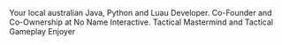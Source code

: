 Your local australian Java, Python and Luau Developer.
Co-Founder and Co-Ownership at No Name Interactive.
Tactical Mastermind and Tactical Gameplay Enjoyer
